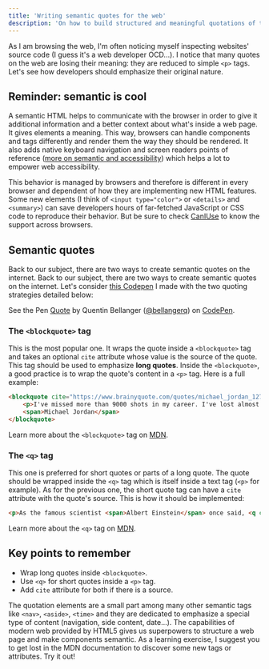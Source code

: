 ```yaml
---
title: 'Writing semantic quotes for the web'
description: 'On how to build structured and meaningful quotations of the web thanks to semantic HTML5 tags.'
---
```


As I am browsing the web, I'm often noticing myself inspecting websites' source code (I guess it's a web developer OCD...). I notice that many quotes on the web are losing their  meaning: they are reduced to simple `<p>` tags. Let's see how developers should emphasize their original nature.

## Reminder: semantic is cool

A semantic HTML helps to communicate with the browser in order to give it additional information and a better context about what's inside a web page. It gives elements a meaning. This way, browsers can handle components and tags differently and render them the way they should be rendered. It also adds native keyboard navigation and screen readers points of reference ([more on semantic and accessibility](https://24ways.org/2017/accessibility-through-semantic-html/)) which helps a lot to empower web accessibility.

This behavior is managed by browsers and therefore is different in every browser and dependent of how they are implementing new HTML features. Some new elements (I think of `<input type="color">` or `<details>` and `<summary>`) can save developers hours of far-fetched JavaScript or CSS code to reproduce their behavior. But be sure to check [CanIUse](https://caniuse.com/) to know the support across browsers.

## Semantic quotes

Back to our subject, there are two ways to create semantic quotes on the internet. Back to our subject, there are two ways to create semantic quotes on the internet. Let's consider [this Codepen](https://codepen.io/bellangerq/pen/MXmGKw) I made with the two quoting strategies detailed below:

<p data-height="600" data-theme-id="0" data-slug-hash="MXmGKw" data-default-tab="result" data-user="bellangerq" data-embed-version="2" data-pen-title="Quote" class="codepen">See the Pen <a href="https://codepen.io/bellangerq/pen/MXmGKw/">Quote</a> by Quentin Bellanger (<a href="https://codepen.io/bellangerq">@bellangerq</a>) on <a href="https://codepen.io">CodePen</a>.</p>
<script async src="https://static.codepen.io/assets/embed/ei.js"></script>

### The `<blockquote>` tag

This is the most popular one. It wraps the quote inside a `<blockquote>` tag and takes an optional `cite` attribute whose value is the source of the quote. This tag should be used to emphasize **long quotes**. Inside the `<blockquote>`, a good practice is to wrap the quote's content in a `<p>` tag. Here is a full example:

```html
<blockquote cite="https://www.brainyquote.com/quotes/michael_jordan_127660">
	<p>I've missed more than 9000 shots in my career. I've lost almost 300 games. 26 times, I've been trusted to take the game winning shot and missed. I've failed over and over and over again in my life. And that is why I succeed.</p>
	<span>Michael Jordan</span>
</blockquote>
```

Learn more about the `<blockquote>` tag on [MDN](https://developer.mozilla.org/en-US/docs/Web/HTML/Element/blockquote).

### The `<q>` tag

This one is preferred for short quotes or parts of a long quote. The quote should be wrapped inside the `<q>` tag which is itself inside a text tag (`<p>` for example). As for the previous one, the short quote tag can have a `cite` attribute with the quote's source. This is how it should be implemented:

```html
<p>As the famous scientist <span>Albert Einstein</span> once said, <q cite="https://www.brainyquote.com/quotes/albert_einstein_103652">Everything should be made as simple as possible, but not simpler.</q> and as a minimalist I can't agree more.</p>
```

Learn more about the `<q>` tag on [MDN](https://developer.mozilla.org/en-US/docs/Web/HTML/Element/q).

## Key points to remember

- Wrap long quotes inside `<blockquote>`.
- Use `<q>` for short quotes inside a `<p>` tag.
- Add `cite` attribute for both if there is a source.

The quotation elements are a small part among many other semantic tags like `<nav>`, `<aside>`, `<time>` and they are dedicated to emphasize a special type of content (navigation, side content, date...). The capabilities of modern web provided by HTML5 gives us superpowers to structure a web page and make components semantic. As a learning exercise, I suggest you to get lost in the MDN documentation to discover some new tags or attributes. Try it out!
